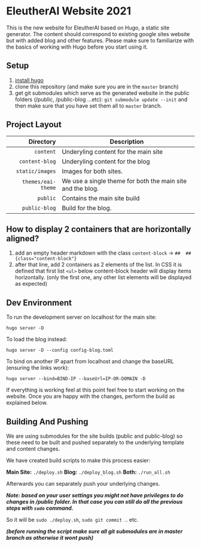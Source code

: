 # EleutherAI Website 2021

This is the new website for EleutherAI based on Hugo, a static site generator. The content should correspond to existing google sites website but with added blog and other features. Please make sure to familiarize with the basics of working with Hugo before you start using it.

## Setup
1. [install hugo](https://gohugo.io/getting-started/installing/)
2. clone this repository (and make sure you are in the `master` branch)
3. get git submodules which serve as the generated website in the public folders (/public, /public-blog ...etc): `git submodule update --init` and then make sure that you have set them all to `master` branch.

## Project Layout

| Directory      | Description |
| -----------: | ----------- |
| `content` | Underyling content for the main site|
| `content-blog` | Underyling content for the blog |
| `static/images` | Images for both sites. |
| `themes/eai-theme` | We use a single theme for both the main site and the blog. | 
| `public` | Contains the main site build | 
| `public-blog` | Build for the blog.| 

## How to display 2 containers that are horizontally aligned?

1. add an empty header markdown with the class `content-block` -> `##  ## {class="content-block"}`
2. after that line, add 2 containers as 2 elements of the list. In CSS it is defined that first list `<ul>` below content-block header will display items horizontally. (only the first one, any other list elements will be displayed as expected)

## Dev Environment

To run the development server on localhost for the main site:

`hugo server -D`

To load the blog instead:

`hugo server -D --config config-blog.toml`

To bind on another IP apart from localhost and change the baseURL (ensuring the links work):

`hugo server --bind=BIND-IP --baseUrl=IP-OR-DOMAIN -D`

If everything is working feel at this point feel free to start working on the website. Once you are happy with the changes, perform the build as explained below.

## Building And Pushing

We are using submodules for the site builds (public and public-blog) so these need to be built and pushed separately to the underlying template and content changes.

We have created build scripts to make this process easier:

**Main Site:** `./deploy.sh`
**Blog:** `./deploy_blog.sh`
**Both:** `./run_all.sh`

Afterwards you can separately push your underlying changes.

***Note: based on your user settings you might not have privileges to do changes in /public folder. In that case you can still do all the previous steps with `sudo` command.***

So it will be `sudo ./deploy.sh`, `sudo git commit `.. etc.

***(before running the script make sure all git submodules are in master branch as otherwise it wont push)***




